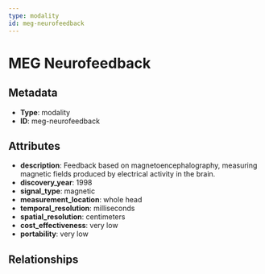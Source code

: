 ```yaml
---
type: modality
id: meg-neurofeedback
---
```


# MEG Neurofeedback

## Metadata

- **Type**: modality
- **ID**: meg-neurofeedback

## Attributes

- **description**: Feedback based on magnetoencephalography, measuring magnetic fields produced by electrical activity in the brain.
- **discovery_year**: 1998
- **signal_type**: magnetic
- **measurement_location**: whole head
- **temporal_resolution**: milliseconds
- **spatial_resolution**: centimeters
- **cost_effectiveness**: very low
- **portability**: very low

## Relationships

